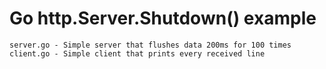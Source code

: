 # Go http.Server.Shutdown() example

    server.go - Simple server that flushes data 200ms for 100 times
    client.go - Simple client that prints every received line
